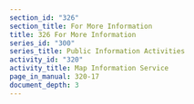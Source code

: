```yaml
---
section_id: "326"
section_title: For More Information
title: 326 For More Information
series_id: "300"
series_title: Public Information Activities
activity_id: "320"
activity_title: Map Information Service
page_in_manual: 320-17
document_depth: 3
---
```

